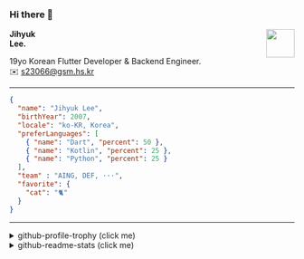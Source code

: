 ### Hi there 👋
<img src="https://github.githubassets.com/images/mona-loading-default.gif" width="50px" align="right">
</a>

**Jihyuk\
Lee.**

19yo Korean Flutter Developer & Backend Engineer.\
✉️ <s23066@gsm.hs.kr>

---

```json
{
  "name": "Jihyuk Lee",
  "birthYear": 2007,
  "locale": "ko-KR, Korea",
  "preferLanguages": [
    { "name": "Dart", "percent": 50 },
    { "name": "Kotlin", "percent": 25 },
    { "name": "Python", "percent": 25 }
  ],
  "team" : "AING, DEF, ···",
  "favorite": {
    "cat": "🐈"
  }
}
```
---
<details>
  <summary>github-profile-trophy (click me)</summary>
  
![](https://github-profile-trophy.vercel.app/?username=withJihyuk&row=1&column=8&theme=nord)
  
</details>
<details>
  <summary>github-readme-stats (click me)</summary>
  
<!--START_SECTION:waka-->
![Code Time](http://img.shields.io/badge/Code%20Time-914%20hrs%2021%20mins-blue)

![Lines of code](https://img.shields.io/badge/%EC%A0%80%EB%8A%94%20%EC%97%AC%ED%83%9C%EA%B9%8C%EC%A7%80%20-743.7%20thousand%20%EC%A4%84%EC%9D%98%20%EC%BD%94%EB%93%9C%EB%A5%BC%20%EC%9E%91%EC%84%B1%ED%96%88%EC%96%B4%EC%9A%94.-blue)

**저는 아침형 인간이에요. 🐤** 

```text
🌞 아침                     834 commits         █████░░░░░░░░░░░░░░░░░░░░   21.16 % 
🌆 낮　                     1361 commits        █████████░░░░░░░░░░░░░░░░   34.53 % 
🌃 저녁                     1388 commits        █████████░░░░░░░░░░░░░░░░   35.21 % 
🌙 밤　                     359 commits         ██░░░░░░░░░░░░░░░░░░░░░░░   09.11 % 
```


📊 **저는 이번주를 이렇게 시간을 보냈어요.** 

```text
🕑︎ Timezone: Asia/Seoul

💬 프로그래밍 언어들: 
Kotlin                   2 hrs 42 mins       █████████████████░░░░░░░░   69.67 % 
Dart                     36 mins             ████░░░░░░░░░░░░░░░░░░░░░   15.87 % 
YAML                     31 mins             ███░░░░░░░░░░░░░░░░░░░░░░   13.50 % 
Markdown                 2 mins              ░░░░░░░░░░░░░░░░░░░░░░░░░   00.92 % 
Text                     0 secs              ░░░░░░░░░░░░░░░░░░░░░░░░░   00.04 % 

🔥 에디터들: 
IntelliJ IDEA            3 hrs 13 mins       █████████████████████░░░░   83.34 % 
VS Code                  23 mins             ███░░░░░░░░░░░░░░░░░░░░░░   10.32 % 
Android Studio           14 mins             ██░░░░░░░░░░░░░░░░░░░░░░░   06.35 % 

💻 운영 체제들: 
Mac                      3 hrs 52 mins       █████████████████████████   100.00 % 
```


 Last Updated on 30/06/2025 18:53:43 UTC
<!--END_SECTION:waka-->

</details>

</div>

